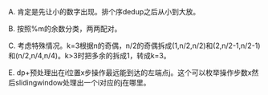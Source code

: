 A. 肯定是先让小的数字出现。排个序dedup之后从小到大放。

B. 按照%m的余数分类，两两配对。

C. 考虑特殊情况。k=3根据n的奇偶，n/2的奇偶拆成(1,n/2,n/2)和(2,n/2-1,n/2-1)和(n/2,n/4,n/4)。k>3时把多余的拆成1，转成k=3。

E. dp+预处理出在i位置x步操作最远能到达的左端点j。这个可以枚举操作步数x然后slidingwindow处理出一个i对应的j在哪里。
